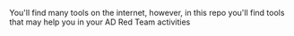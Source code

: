 You'll find many tools on the internet, however, in this repo you'll find tools that may help you in your AD Red Team activities
